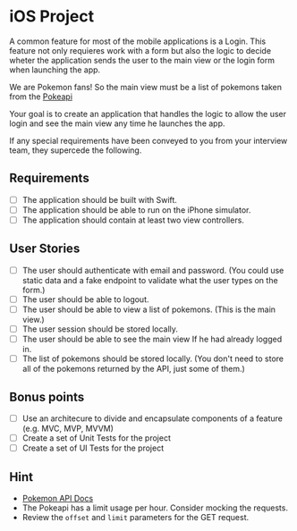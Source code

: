 # iOS Project

A common feature for most of the mobile applications is a Login. This feature not only requieres work with a form but also the logic to decide wheter the application sends the user to the main view or the login form when launching the app.

We are Pokemon fans! So the main view must be a list of pokemons taken from the [Pokeapi](https://pokeapi.co/)

Your goal is to create an application that handles the logic to allow the user login and see the main view any time he launches the app.

If any special requirements have been conveyed to you from your interview
team, they supercede the following.

## Requirements

- [ ] The application should be built with Swift.
- [ ] The application should be able to run on the iPhone simulator.
- [ ] The application should contain at least two view controllers.

## User Stories

- [ ] The user should authenticate with email and password. (You could use static data and a fake endpoint to validate what the user types on the form.)
- [ ] The user should be able to logout.
- [ ] The user should be able to view a list of pokemons. (This is the main view.)
- [ ] The user session should be stored locally.
- [ ] The user should be able to see the main view If he had already logged in.
- [ ] The list of pokemons should be stored locally. (You don't need to store
  all of the pokemons returned by the API, just some of them.)

## Bonus points

- [ ] Use an architecure to divide and encapsulate components of a feature (e.g. MVC, MVP, MVVM)
- [ ] Create a set of Unit Tests for the project
- [ ] Create a set of UI Tests for the project

## Hint

- [Pokemon API Docs](https://pokeapi.co/docsv2/#)
- The Pokeapi has a limit usage per hour. Consider mocking the requests.
- Review the `offset` and `limit` parameters for the GET request.

